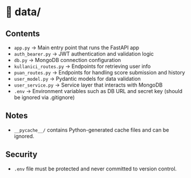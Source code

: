 # 📁 data/


## Contents

- `app.py` → Main entry point that runs the FastAPI app
- `auth_bearer.py` → JWT authentication and validation logic
- `db.py` → MongoDB connection configuration
- `kullanici_routes.py` → Endpoints for retrieving user info
- `puan_routes.py` → Endpoints for handling score submission and history
- `user_model.py` → Pydantic models for data validation
- `user_service.py` → Service layer that interacts with MongoDB
- `.env` → Environment variables such as DB URL and secret key (should be ignored via .gitignore)

## Notes


- `__pycache__/` contains Python-generated cache files and can be ignored.

## Security

- `.env` file must be protected and never committed to version control.
